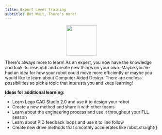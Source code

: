 ```yaml
---
title: Expert Level Training
subtitle: But Wait, There's more!
---
```


<p  align="center"><img src="../../images/expert.jpg" width=100></P>

There's always more to learn!  As an expert, you now have the knowledge and tools to research and create new things on your own.  Maybe you've had an idea for how your robot could move more efficiently or maybe you would like to learn about Computer Aided Design.  There are endless possibilities so pick a topic that interests you and keep learning!    

<B>Ideas for additional learning:</B>
- Learn Lego CAD Studio 2.0 and use it to design your robot
- Create a new method and share it with other teams
- Learn about the engineering process and use it throughout your FLL season
- Learn about PID feedback loops and use it to line follow
- Create new drive methods that smoothly accelerates like robot.straight()
